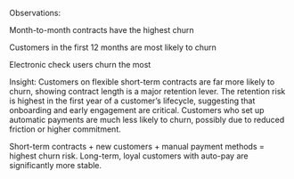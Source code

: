 Observations:

Month-to-month contracts have the highest churn

Customers in the first 12 months are most likely to churn

Electronic check users churn the most

Insight: 
Customers on flexible short-term contracts are far more likely to churn, showing contract length is a major retention lever.
The retention risk is highest in the first year of a customer’s lifecycle, suggesting that onboarding and early engagement are critical.
Customers who set up automatic payments are much less likely to churn, possibly due to reduced friction or higher commitment.

Short-term contracts + new customers + manual payment methods = highest churn risk.
Long-term, loyal customers with auto-pay are significantly more stable.
